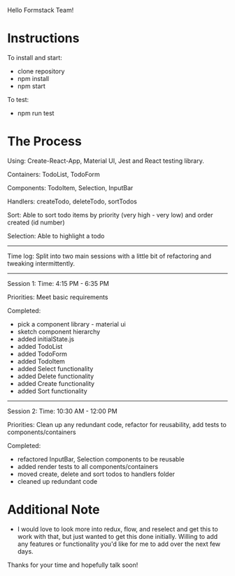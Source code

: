 Hello Formstack Team!

# Instructions

To install and start:
- clone repository
- npm install
- npm start

To test: 
- npm run test

# The Process

Using: Create-React-App, Material UI, Jest and React testing library.

Containers: TodoList, TodoForm

Components: TodoItem, Selection, InputBar

Handlers: createTodo, deleteTodo, sortTodos

Sort: Able to sort todo items by priority (very high - very low) and order created (id number)

Selection: Able to highlight a todo

_________

Time log: Split into two main sessions with a little bit of refactoring and tweaking intermittently. 
_________

Session 1:
Time: 4:15 PM - 6:35 PM

Priorities: Meet basic requirements

Completed:
- pick a component library - material ui
- sketch component hierarchy
- added initialState.js
- added TodoList
- added TodoForm
- added TodoItem
- added Select functionality
- added Delete functionality
- added Create functionality
- added Sort functionality
_________

Session 2:
Time: 10:30 AM - 12:00 PM

Priorities: Clean up any redundant code, refactor for reusability, add tests to components/containers

Completed:
- refactored InputBar, Selection components to be reusable
- added render tests to all components/containers
- moved create, delete and sort todos to handlers folder
- cleaned up redundant code

# Additional Note
- I would love to look more into redux, flow, and reselect and get this to work with that, but just wanted to get this done initially. Willing to add any features or functionality you'd like for me to add over the next few days. 

Thanks for your time and hopefully talk soon!

